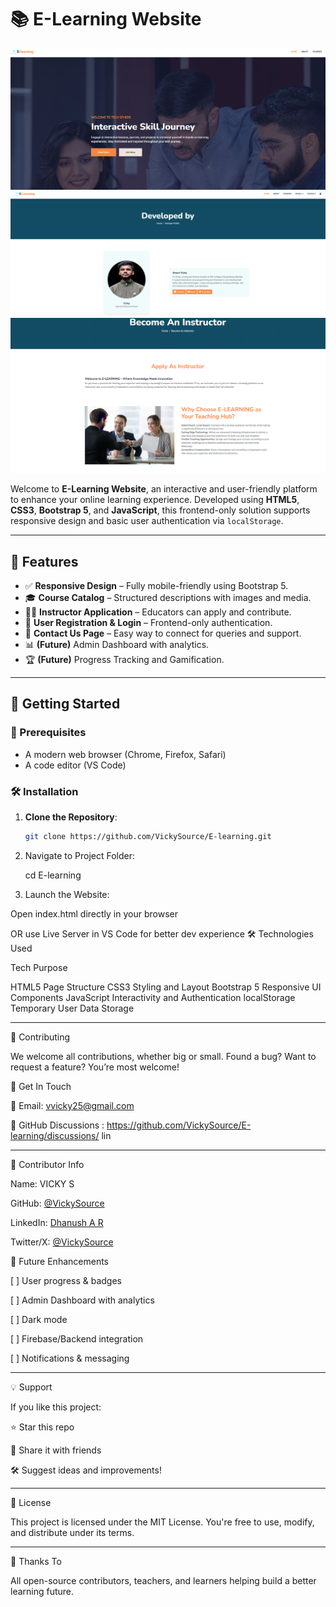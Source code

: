 # 📚 E-Learning Website



![E-Learning Website](image.png)
![Developer Site](devloper.png)
![Instructor Site](instructor.png)

Welcome to **E-Learning Website**, an interactive and user-friendly platform to enhance your online learning experience. Developed using **HTML5**, **CSS3**, **Bootstrap 5**, and **JavaScript**, this frontend-only solution supports responsive design and basic user authentication via `localStorage`.

---

## 🌟 Features

- ✅ **Responsive Design** – Fully mobile-friendly using Bootstrap 5.
- 🎓 **Course Catalog** – Structured descriptions with images and media.
- 🧑‍🏫 **Instructor Application** – Educators can apply and contribute.
- 🔐 **User Registration & Login** – Frontend-only authentication.
- 💬 **Contact Us Page** – Easy way to connect for queries and support.
- 📊 **(Future)** Admin Dashboard with analytics.
- 🏆 **(Future)** Progress Tracking and Gamification.

---

## 🚀 Getting Started

### 🔧 Prerequisites

- A modern web browser (Chrome, Firefox, Safari)
- A code editor (VS Code)

### 🛠️ Installation

1. **Clone the Repository**:
   ```bash
   git clone https://github.com/VickySource/E-learning.git
2. Navigate to Project Folder:

   cd E-learning

3. Launch the Website:

Open index.html directly in your browser

OR use Live Server in VS Code for better dev experience
🛠️ Technologies Used

Tech	Purpose

HTML5	Page Structure
CSS3	Styling and Layout
Bootstrap 5	Responsive UI Components
JavaScript	Interactivity and Authentication
localStorage	Temporary User Data Storage



---

🤝 Contributing

We welcome all contributions, whether big or small.
Found a bug? Want to request a feature? You’re most welcome!

📩 Get In Touch

📧 Email: vvicky25@gmail.com

💬 GitHub Discussions : https://github.com/VickySource/E-learning/discussions/
 lin

---
🙋 Contributor Info

Name: VICKY S

GitHub: [@VickySource](https://github.com/VickySource)

LinkedIn: [Dhanush A R](https://www.linkedin.com/in/vicky-s1/)

Twitter/X: [@VickySource](https://x.com/vikkitwits)


📌 Future Enhancements

[ ] User progress & badges

[ ] Admin Dashboard with analytics

[ ] Dark mode

[ ] Firebase/Backend integration

[ ] Notifications & messaging



---

💡 Support

If you like this project:

⭐ Star this repo

📣 Share it with friends

🛠️ Suggest ideas and improvements!



---

📜 License

This project is licensed under the MIT License.
You're free to use, modify, and distribute under its terms.


---

🙌 Thanks To

All open-source contributors, teachers, and learners helping build a better learning future.
